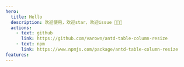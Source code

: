 ```yaml
---
hero:
  title: Hello
  description: 欢迎使用，欢迎star，欢迎issue 🎉🎉🎉
  actions:
    - text: github
      link: https://github.com/varown/antd-table-column-resize
    - text: npm
      link: https://www.npmjs.com/package/antd-table-column-resize
features:
---
```

